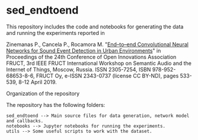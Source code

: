 # sed_endtoend

This repository includes the code and notebooks for generating the data and running the experiments reported in

Zinemanas P., Cancela P., Rocamora M. "[End–to–end Convolutional Neural Networks for Sound Event Detection in Urban Environments](https://www.fruct.org/publications/fruct24/files/Zin.pdf)"
in Proceedings of the 24th Conference of Open Innovations Association FRUCT, 3rd IEEE FRUCT International Workshop on Semantic Audio and the Internet of Things, Moscow, Russia. ISSN 2305-7254, ISBN 978-952-68653-8-6, FRUCT Oy, e-ISSN 2343-0737 (license CC BY-ND), pages 533-539, 8-12 April 2019.

Organization of the repository

The repository has the following folders:

    sed_endtoend --> Main source files for data generation, network model and callbacks.
    notebooks --> Jupyter notebooks for running the experiments.
    utils --> Some useful scripts to work with the dataset.
